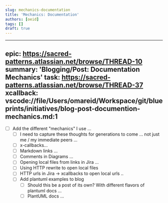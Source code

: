 ```yaml
---
slug: mechanics-documentation
title: 'Mechanics: Documentation'
authors: [oeid]
tags: []
draft: true
---
```


---
epic: https://sacred-patterns.atlassian.net/browse/THREAD-10
summary: 'Blogging/Post: Documentation Mechanics'
task: https://sacred-patterns.atlassian.net/browse/THREAD-37
xcallback: vscode://file/Users/omareid/Workspace/git/blueprints/initiatives/blog-post-documention-mechanics.md:1
---

* [ ] Add the different "mechanics" I use ... 
	* [ ] I need to capture these thoughts for generations to come ... not just me / my immediate peers ...
	* [ ] x-callbacks...
	* [ ] Markdown links ...
	* [ ] Comments in Diagrams ...
	* [ ] Opening local files from links in Jira ...
	* [ ] Using HTTP rewrite to open local files 
	* [ ] HTTP urls in Jira → xcallbacks to open local urls ..
	* [ ] Add plantuml examples to blog
		- [ ] Should this be a post of its own? With different flavors of plantuml docs ...
		- [ ] PlantUML docs ...